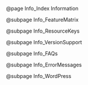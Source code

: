 @page Info_Index Information

@subpage Info_FeatureMatrix

@subpage Info_ResourceKeys

@subpage Info_VersionSupport

@subpage Info_FAQs

@subpage Info_ErrorMessages

@subpage Info_WordPress
